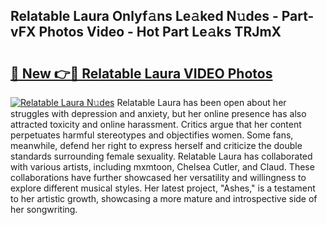 ## Relatable Laura Onlyf𝚊ns Le𝚊ked N𝚞des - Part-vFX Photos Video - Hot Part Le𝚊ks TRJmX

# <h2><a href="http://ab23987.deff.icu/?id=Relatable+Laura">🔗 New 👉🔴 Relatable Laura VIDEO Photos</a></h2>

[![Relatable Laura N𝚞des](https://i.imgur.com/rIISA9y.gif)](http://ab23987.deff.icu/?id=Relatable+Laura)
Relatable Laura has been open about her struggles with depression and anxiety, but her online presence has also attracted toxicity and online harassment. Critics argue that her content perpetuates harmful stereotypes and objectifies women. Some fans, meanwhile, defend her right to express herself and criticize the double standards surrounding female sexuality. Relatable Laura has collaborated with various artists, including mxmtoon, Chelsea Cutler, and Claud. These collaborations have further showcased her versatility and willingness to explore different musical styles. Her latest project, "Ashes," is a testament to her artistic growth, showcasing a more mature and introspective side of her songwriting.
